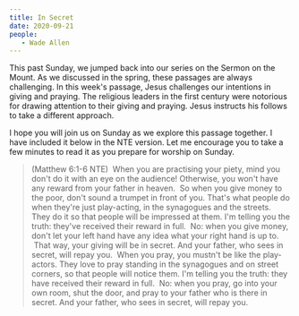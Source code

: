```yaml
---
title: In Secret
date: 2020-09-21
people: 
   - Wade Allen
---
```


This past Sunday, we jumped back into our series on the Sermon on the Mount. As we discussed in the spring, these passages are always challenging. In this week's passage, Jesus challenges our intentions in giving and praying. The religious leaders in the first century were notorious for drawing attention to their giving and praying. Jesus instructs his follows to take a different approach. 

I hope you will join us on Sunday as we explore this passage together. I have included it below in the NTE version. Let me encourage you to take a few minutes to read it as you prepare for worship on Sunday.

> (Matthew 6:1-6 NTE)  When you are practising your piety, mind you don't do it with an eye on the audience! Otherwise, you won't have any reward from your father in heaven.  So when you give money to the poor, don't sound a trumpet in front of you. That's what people do when they're just play-acting, in the synagogues and the streets. They do it so that people will be impressed at them. I'm telling you the truth: they've received their reward in full.   No: when you give money, don't let your left hand have any idea what your right hand is up to.   That way, your giving will be in secret. And your father, who sees in secret, will repay you.  When you pray, you mustn't be like the play-actors. They love to pray standing in the synagogues and on street corners, so that people will notice them. I'm telling you the truth: they have received their reward in full.   No: when you pray, go into your own room, shut the door, and pray to your father who is there in secret. And your father, who sees in secret, will repay you.
